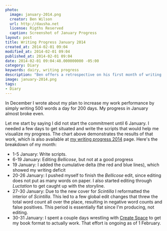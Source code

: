 ```yaml
---
photo:
  image: january-2014.png
  creator: Ben Wilson
  url: http://dausha.net
  license: Rigths Reserved
  caption: Screenshot of January Progress
layout: post
title: Writing Progress January 2014
created_at: 2014-02-01 09:04
modified_at: 2014-02-01 09:04
published_at: 2014-02-01 09:04
date: 2014-02-01 09:04:48.000000000 -05:00
category: Diary
keywords: dairy, writing progress
description: "Ben offers a retrospective on his first month of writing with a goal and visual analytics."
image: january-2014.png
tags:
- Diary
---
```


<!--Lead Paragraph-->

In December I wrote about my plan to increase my work performance by simply writing 500 words a day for 200 days. My progress in January almost broke even.

<!-- more -->

Let me start by saying I did not start the commitment until 6 January. I needed a few days to get situated and write the scripts that would help me visualize my progress. The chart above demonstrates the results of that work, which is also available at [my writing progress 2014](/w/writing-progress-2014) page. Here's the breakdown of my month:

* 1-5 January: Write scripts.
* 6-19 January: Editing *Bellicose*, but not at a good progress
* 19 January: I added the cumulative delta (the red and blue lines), which showed my writing deficit
* 20-26 January: I pushed myself to finish the *Bellicose* edit, since editing does not put as many words on paper. I also started editing through *Luctation* to get caught up with the storyline.
* 27-30 January: Due to the new cover for *Scintilla* I reformatted the interior of *Scintilla*. This led to a few global edit changes that threw the total word count all over the place, resulting in negative word counts and false positives. This period is essentially flat since I'm producing, not editing.
* 30-31 January: I spent a couple days wrestling with [Create Space](http://createspace.com) to get my book format to actually work. That effort is ongoing as of 1 February.

